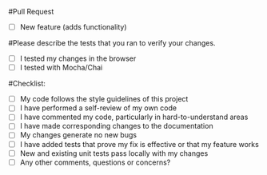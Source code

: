 #Pull Request

- [ ] New feature (adds functionality)

#Please describe the tests that you ran to verify your changes.

- [ ] I tested my changes in the browser
- [ ] I tested with Mocha/Chai

#Checklist:

- [ ] My code follows the style guidelines of this project
- [ ] I have performed a self-review of my own code
- [ ] I have commented my code, particularly in hard-to-understand areas
- [ ] I have made corresponding changes to the documentation
- [ ] My changes generate no new bugs
- [ ] I have added tests that prove my fix is effective or that my feature works
- [ ] New and existing unit tests pass locally with my changes
- [ ] Any other comments, questions or concerns?
